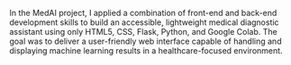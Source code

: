 In the MedAI project, I applied a combination of front-end and back-end development skills to build an accessible, lightweight medical diagnostic assistant using only HTML5, CSS, Flask, Python, and Google Colab. The goal was to deliver a user-friendly web interface capable of handling and displaying machine learning results in a healthcare-focused environment.
